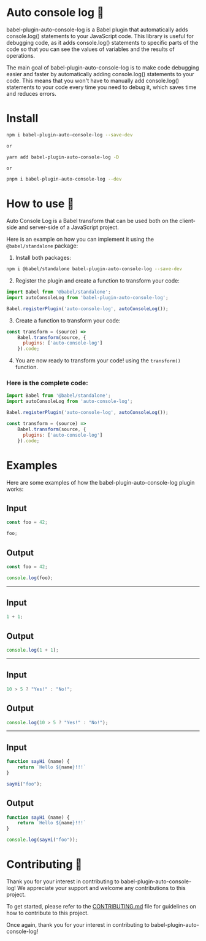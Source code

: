 # Auto console log 🚀

babel-plugin-auto-console-log is a Babel plugin that automatically adds console.log() statements to your JavaScript code. This library is useful for debugging code, as it adds console.log() statements to specific parts of the code so that you can see the values of variables and the results of operations.

The main goal of babel-plugin-auto-console-log is to make code debugging easier and faster by automatically adding console.log() statements to your code. This means that you won't have to manually add console.log() statements to your code every time you need to debug it, which saves time and reduces errors.

# Install

```bash
npm i babel-plugin-auto-console-log --save-dev

or

yarn add babel-plugin-auto-console-log -D 

or

pnpm i babel-plugin-auto-console-log --dev
```

# How to use 📝

Auto Console Log is a Babel transform that can be used both on the client-side and server-side of a JavaScript project.

Here is an example on how you can implement it using the `@babel/standalone` package:

1. Install both packages:
```bash
npm i @babel/standalone babel-plugin-auto-console-log --save-dev
```

2. Register the plugin and create a function to transform your code:
```javascript
import Babel from '@babel/standalone';
import autoConsoleLog from 'babel-plugin-auto-console-log';

Babel.registerPlugin('auto-console-log', autoConsoleLog());
```

3. Create a function to transform your code:
```javascript
const transform = (source) =>
    Babel.transform(source, {
      plugins: ['auto-console-log']
    }).code;
```

4. You are now ready to transform your code! using the `transform()` function.

### Here is the complete code:

```javascript
import Babel from '@babel/standalone';
import autoConsoleLog from 'auto-console-log';

Babel.registerPlugin('auto-console-log', autoConsoleLog());

const transform = (source) =>
    Babel.transform(source, {
      plugins: ['auto-console-log']
    }).code;
```

# Examples

Here are some examples of how the babel-plugin-auto-console-log plugin works:

## Input

```javascript
const foo = 42;

foo;
```

## Output

```javascript
const foo = 42;

console.log(foo);
```

***

## Input

```javascript
1 + 1;
```

## Output

```javascript
console.log(1 + 1);
```

***

## Input

```javascript
10 > 5 ? "Yes!" : "No!";
```

## Output

```javascript
console.log(10 > 5 ? "Yes!" : "No!");
```

***

## Input

```javascript
function sayHi (name) {
    return `Hello ${name}!!!`
}

sayHi("foo");
```

## Output

```javascript
function sayHi (name) {
    return `Hello ${name}!!!`
}

console.log(sayHi("foo"));
```

# Contributing 🤝

Thank you for your interest in contributing to babel-plugin-auto-console-log! We appreciate your support and welcome any contributions to this project.

To get started, please refer to the [CONTRIBUTING.md](./CONTRIBUTING.md) file for guidelines on how to contribute to this project.

Once again, thank you for your interest in contributing to babel-plugin-auto-console-log!
